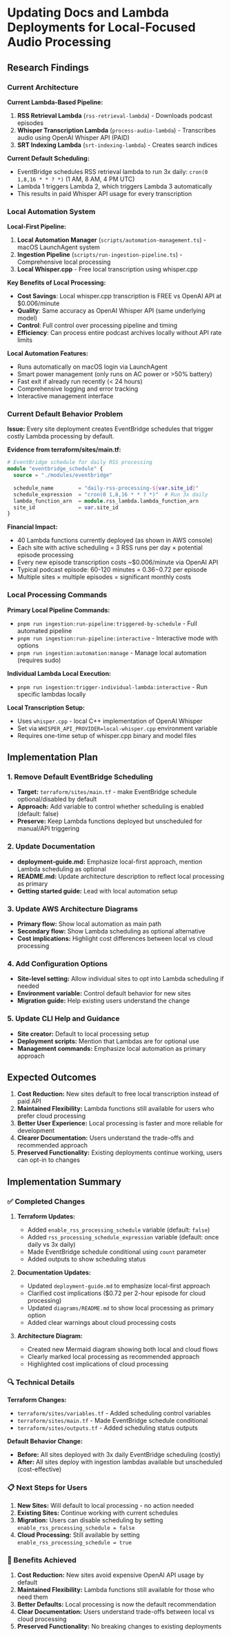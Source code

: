 # Updating Docs and Lambda Deployments for Local-Focused Audio Processing

## Research Findings

### Current Architecture

**Current Lambda-Based Pipeline:**
1. **RSS Retrieval Lambda** (`rss-retrieval-lambda`) - Downloads podcast episodes
2. **Whisper Transcription Lambda** (`process-audio-lambda`) - Transcribes audio using OpenAI Whisper API (PAID)
3. **SRT Indexing Lambda** (`srt-indexing-lambda`) - Creates search indices

**Current Default Scheduling:**
- EventBridge schedules RSS retrieval lambda to run 3x daily: `cron(0 1,8,16 * * ? *)` (1 AM, 8 AM, 4 PM UTC)
- Lambda 1 triggers Lambda 2, which triggers Lambda 3 automatically
- This results in paid Whisper API usage for every transcription

### Local Automation System

**Local-First Pipeline:**
1. **Local Automation Manager** (`scripts/automation-management.ts`) - macOS LaunchAgent system
2. **Ingestion Pipeline** (`scripts/run-ingestion-pipeline.ts`) - Comprehensive local processing
3. **Local Whisper.cpp** - Free local transcription using whisper.cpp

**Key Benefits of Local Processing:**
- **Cost Savings**: Local whisper.cpp transcription is FREE vs OpenAI API at $0.006/minute
- **Quality**: Same accuracy as OpenAI Whisper API (same underlying model)
- **Control**: Full control over processing pipeline and timing
- **Efficiency**: Can process entire podcast archives locally without API rate limits

**Local Automation Features:**
- Runs automatically on macOS login via LaunchAgent
- Smart power management (only runs on AC power or >50% battery)
- Fast exit if already run recently (< 24 hours)
- Comprehensive logging and error tracking
- Interactive management interface

### Current Default Behavior Problem

**Issue:** Every site deployment creates EventBridge schedules that trigger costly Lambda processing by default.

**Evidence from terraform/sites/main.tf:**
```terraform
# EventBridge schedule for daily RSS processing
module "eventbridge_schedule" {
  source = "./modules/eventbridge"
  
  schedule_name        = "daily-rss-processing-${var.site_id}"
  schedule_expression  = "cron(0 1,8,16 * * ? *)"  # Run 3x daily
  lambda_function_arn  = module.rss_lambda.lambda_function_arn
  site_id              = var.site_id
}
```

**Financial Impact:**
- 40 Lambda functions currently deployed (as shown in AWS console)
- Each site with active scheduling = 3 RSS runs per day × potential episode processing
- Every new episode transcription costs ~$0.006/minute via OpenAI API
- Typical podcast episode: 60-120 minutes = $0.36-$0.72 per episode
- Multiple sites × multiple episodes = significant monthly costs

### Local Processing Commands

**Primary Local Pipeline Commands:**
- `pnpm run ingestion:run-pipeline:triggered-by-schedule` - Full automated pipeline
- `pnpm run ingestion:run-pipeline:interactive` - Interactive mode with options
- `pnpm run ingestion:automation:manage` - Manage local automation (requires sudo)

**Individual Lambda Local Execution:**
- `pnpm run ingestion:trigger-individual-lambda:interactive` - Run specific lambdas locally

**Local Transcription Setup:**
- Uses `whisper.cpp` - local C++ implementation of OpenAI Whisper
- Set via `WHISPER_API_PROVIDER=local-whisper.cpp` environment variable
- Requires one-time setup of whisper.cpp binary and model files

## Implementation Plan

### 1. Remove Default EventBridge Scheduling
- **Target:** `terraform/sites/main.tf` - make EventBridge schedule optional/disabled by default
- **Approach:** Add variable to control whether scheduling is enabled (default: false)
- **Preserve:** Keep Lambda functions deployed but unscheduled for manual/API triggering

### 2. Update Documentation
- **deployment-guide.md:** Emphasize local-first approach, mention Lambda scheduling as optional
- **README.md:** Update architecture description to reflect local processing as primary
- **Getting started guide:** Lead with local automation setup

### 3. Update AWS Architecture Diagrams
- **Primary flow:** Show local automation as main path
- **Secondary flow:** Show Lambda scheduling as optional alternative
- **Cost implications:** Highlight cost differences between local vs cloud processing

### 4. Add Configuration Options
- **Site-level setting:** Allow individual sites to opt into Lambda scheduling if needed
- **Environment variable:** Control default behavior for new sites
- **Migration guide:** Help existing users understand the change

### 5. Update CLI Help and Guidance
- **Site creator:** Default to local processing setup
- **Deployment scripts:** Mention that Lambdas are for optional use
- **Management commands:** Emphasize local automation as primary approach

## Expected Outcomes

1. **Cost Reduction:** New sites default to free local transcription instead of paid API
2. **Maintained Flexibility:** Lambda functions still available for users who prefer cloud processing
3. **Better User Experience:** Local processing is faster and more reliable for development
4. **Clearer Documentation:** Users understand the trade-offs and recommended approach
5. **Preserved Functionality:** Existing deployments continue working, users can opt-in to changes

## Implementation Summary

### ✅ Completed Changes

1. **Terraform Updates:**
   - Added `enable_rss_processing_schedule` variable (default: `false`)
   - Added `rss_processing_schedule_expression` variable (default: once daily vs 3x daily)
   - Made EventBridge schedule conditional using `count` parameter
   - Added outputs to show scheduling status

2. **Documentation Updates:**
   - Updated `deployment-guide.md` to emphasize local-first approach
   - Clarified cost implications ($0.72 per 2-hour episode for cloud processing)
   - Updated `diagrams/README.md` to show local processing as primary option
   - Added clear warnings about cloud processing costs

3. **Architecture Diagram:**
   - Created new Mermaid diagram showing both local and cloud flows
   - Clearly marked local processing as recommended approach
   - Highlighted cost implications of cloud processing

### 🔍 Technical Details

**Terraform Changes:**
- `terraform/sites/variables.tf` - Added scheduling control variables
- `terraform/sites/main.tf` - Made EventBridge schedule conditional
- `terraform/sites/outputs.tf` - Added scheduling status outputs

**Default Behavior Change:**
- **Before:** All sites deployed with 3x daily EventBridge scheduling (costly)
- **After:** All sites deploy with ingestion lambdas available but unscheduled (cost-effective)

### 📋 Next Steps for Users

1. **New Sites:** Will default to local processing - no action needed
2. **Existing Sites:** Continue working with current schedules
3. **Migration:** Users can disable scheduling by setting `enable_rss_processing_schedule = false`
4. **Cloud Processing:** Still available by setting `enable_rss_processing_schedule = true`

### 🚀 Benefits Achieved

1. **Cost Reduction:** New sites avoid expensive OpenAI API usage by default
2. **Maintained Flexibility:** Lambda functions still available for those who need them
3. **Better Defaults:** Local processing is now the default recommendation
4. **Clear Documentation:** Users understand trade-offs between local vs cloud processing
5. **Preserved Functionality:** No breaking changes to existing deployments